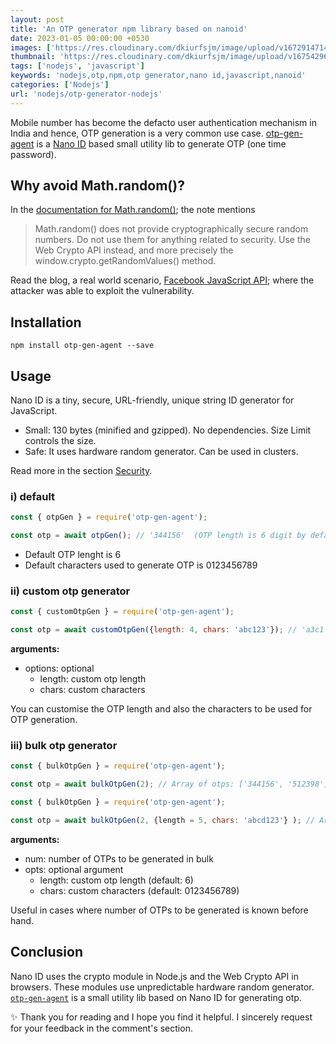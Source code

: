 ```yaml
---
layout: post
title: 'An OTP generator npm library based on nanoid'
date: 2023-01-05 00:00:00 +0530
images: ['https://res.cloudinary.com/dkiurfsjm/image/upload/v1672914714/otp_tqczzd.png']
thumbnail: 'https://res.cloudinary.com/dkiurfsjm/image/upload/v1675429691/NodeJS-Dark_fzh3cd.jpg'
tags: ['nodejs', 'javascript']
keywords: 'nodejs,otp,npm,otp generator,nano id,javascript,nanoid'
categories: ['Nodejs']
url: 'nodejs/otp-generator-nodejs'
---
```


Mobile number has become the defacto user authentication mechanism in India and hence, OTP generation is a very common use case. [otp-gen-agent](https://github.com/manisuec/otp-gen-agent#readme) is a [Nano ID](https://github.com/ai/nanoid#readme) based small utility lib to generate OTP (one time password).

## Why avoid Math.random()?

In the [documentation for Math.random()](https://developer.mozilla.org/en-US/docs/Web/JavaScript/Reference/Global_Objects/Math/random); the note mentions

> Math.random() does not provide cryptographically secure random numbers. Do not use them for anything related to security. Use the Web Crypto API instead, and more precisely the window.crypto.getRandomValues() method.

Read the blog, a real world scenario, [Facebook JavaScript API](http://ifsec.blogspot.com/2012/09/of-html5-security-cross-domain.html); where the attacker was able to exploit the vulnerability.

## Installation

```npm install otp-gen-agent --save```

## Usage

Nano ID is a tiny, secure, URL-friendly, unique string ID generator for JavaScript.

- Small: 130 bytes (minified and gzipped). No dependencies. Size Limit controls the size.
- Safe: It uses hardware random generator. Can be used in clusters.

Read more in the section [Security](https://github.com/ai/nanoid#security).

### i) default
```js
const { otpGen } = require('otp-gen-agent');

const otp = await otpGen(); // '344156'  (OTP length is 6 digit by default)

```
  - Default OTP lenght is 6
  - Default characters used to generate OTP is 0123456789

### ii) custom otp generator

```js
const { customOtpGen } = require('otp-gen-agent');

const otp = await customOtpGen({length: 4, chars: 'abc123'}); // 'a3c1'

```

**arguments:** 

- options: optional
    - length: custom otp length
    - chars: custom characters

You can customise the OTP length and also the characters to be used for OTP generation.
  
### iii) bulk otp generator

```js
const { bulkOtpGen } = require('otp-gen-agent');

const otp = await bulkOtpGen(2); // Array of otps: ['344156', '512398']

```

```js
const { bulkOtpGen } = require('otp-gen-agent');

const otp = await bulkOtpGen(2, {length = 5, chars: 'abcd123'} ); // Array of otps: ['312b3', 'bcddd']

```

**arguments:** 
	
- num: number of OTPs to be generated in bulk
- opts: optional argument
	- length: custom otp length (default: 6)
	- chars: custom characters (default: 0123456789)

Useful in cases where number of OTPs to be generated is known before hand.

## Conclusion

Nano ID uses the crypto module in Node.js and the Web Crypto API in browsers. These modules use unpredictable hardware random generator. [`otp-gen-agent`](https://www.npmjs.com/package/otp-gen-agent?activeTab=readme) is a small utility lib based on Nano ID for generating otp.

✨ Thank you for reading and I hope you find it helpful. I sincerely request for your feedback in the comment's section.